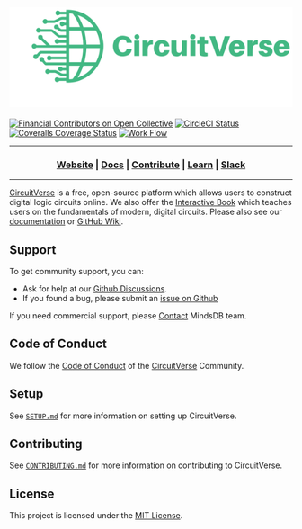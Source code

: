 <img src="/app/assets/images/cvlogo.svg" alt="The CircuitVerse logo" width="736"/> </br></br>
[![Financial Contributors on Open Collective](https://opencollective.com/CircuitVerse/all/badge.svg?label=Financial+Contributors&style=for-the-badge&logo=open+collective)](https://opencollective.com/CircuitVerse) 
[![CircleCI Status](https://img.shields.io/circleci/build/github/CircuitVerse/CircuitVerse/master?label=circleci&style=for-the-badge&logo=circleci)](https://circleci.com/gh/CircuitVerse/CircuitVerse)
[![Coveralls Coverage Status](https://img.shields.io/coveralls/github/CircuitVerse/CircuitVerse/master?label=coveralls&style=for-the-badge&logo=coveralls)](https://coveralls.io/github/CircuitVerse/CircuitVerse?branch=master)
[![Work Flow](https://img.shields.io/badge/CircuitVerse-Workflow-blue?label=CircuitVerse+Work+Flow&style=for-the-badge&logo=WorkFlow)](https://github.com/CircuitVerse/CircuitVerse/actions)

------
 <h3 align="center">
    <a href="https://circuitverse.org/">Website</a>
    <span> | </span>
    <a href="https://docs.circuitverse.org/#/">Docs</a>
    <span> | </span>
    <a href="https://github.com/CircuitVerse">Contribute</a>
    <span> | </span>
    <a href="https://learn.circuitverse.org/">Learn</a>
    <span> | </span>
    <a href="https://join.slack.com/t/circuitverse-team/shared_invite/zt-p6bgler9-~8vWvsKmL9lZeYg4pP9hwQ">Slack</a>
  </h3>
  
 ------------------------------------------------ 
  
[CircuitVerse](https://circuitverse.org) is a free, open-source platform which allows users to construct digital logic circuits online. We also offer the [Interactive Book](https://learn.circuitverse.org) which teaches users on the fundamentals of modern, digital circuits. Please also see our [documentation](https://docs.circuitverse.org) or [GitHub Wiki](https://github.com/CircuitVerse/CircuitVerse/wiki/).

## Support

To get community support, you can:
* Ask for help at our [Github Discussions](https://github.com/CircuitVerse/CircuitVerse/discussions).
* If you found a bug, please submit an [issue on Github](https://github.com/CircuitVerse/CircuitVerse/issues/new/choose)

If you need commercial support, please [Contact](mailto:support@circuitverse.org) MindsDB team.

## Code of Conduct
We follow the [Code of Conduct](code-of-conduct.md) of the [CircuitVerse](https://circuitverse.org) Community.

## Setup
See [`SETUP.md`](SETUP.md) for more information on setting up CircuitVerse.

## Contributing
See [`CONTRIBUTING.md`](CONTRIBUTING.md) for more information on contributing to CircuitVerse.

## License
This project is licensed under the [MIT License](LICENSE).
